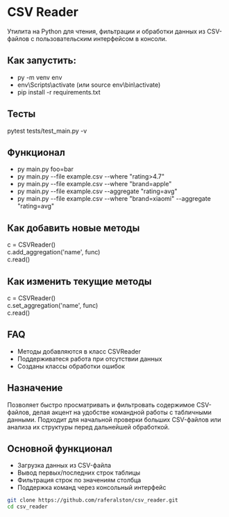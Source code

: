 # CSV Reader

Утилита на Python для чтения, фильтрации и обработки данных из CSV-файлов с пользовательским интерфейсом в консоли.

## Как запустить:
- py -m venv env
- env\Scripts\activate (или source env\bin\activate)
- pip install -r requirements.txt

## Тесты
pytest tests/test_main.py -v

## Функционал
- py main.py foo=bar
- py main.py --file example.csv --where "rating>4.7"
- py main.py --file example.csv --where "brand=apple"
- py main.py --file example.csv --aggregate "rating=avg"
- py main.py --file example.csv --where "brand=xiaomi" --aggregate "rating=avg"

## Как добавить новые методы
c = CSVReader()  
c.add_aggregation('name', func)  
c.read()  
  
## Как изменить текущие методы
c = CSVReader()  
c.set_aggregation('name', func)  
c.read()  

## FAQ
- Методы добавляются в класс CSVReader
- Поддерживатеся работа при отсутствии данных
- Созданы классы обработки ошибок

## Назначение

Позволяет быстро просматривать и фильтровать содержимое CSV-файлов, делая акцент на удобстве командной работы с табличными данными. Подходит для начальной проверки больших CSV-файлов или анализа их структуры перед дальнейшей обработкой.

## Основной функционал

- Загрузка данных из CSV-файла
- Вывод первых/последних строк таблицы
- Фильтрация строк по значениям столбца
- Поддержка команд через консольный интерфейс

```bash
git clone https://github.com/raferalston/csv_reader.git
cd csv_reader
